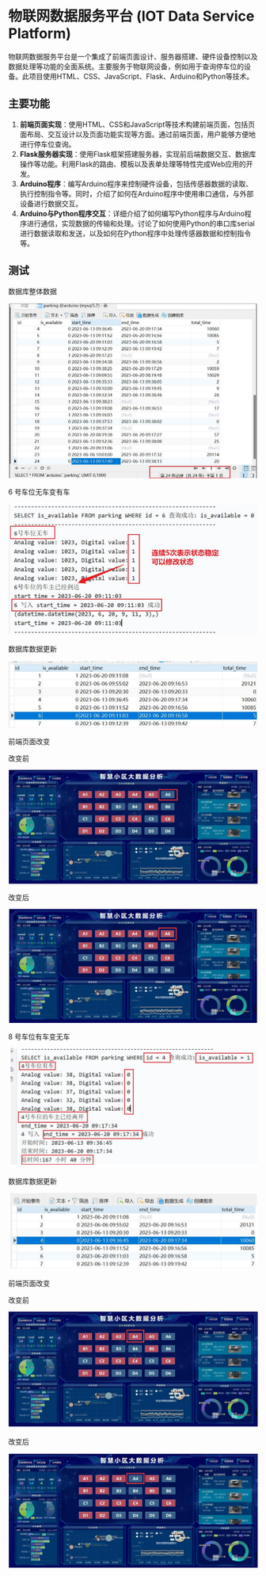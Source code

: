 # 物联网数据服务平台 (IOT Data Service Platform)

物联网数据服务平台是一个集成了前端页面设计、服务器搭建、硬件设备控制以及数据处理等功能的全面系统。主要服务于物联网设备，例如用于查询停车位的设备。此项目使用HTML、CSS、JavaScript、Flask、Arduino和Python等技术。

## 主要功能

1. **前端页面实现**：使用HTML、CSS和JavaScript等技术构建前端页面，包括页面布局、交互设计以及页面功能实现等方面。通过前端页面，用户能够方便地进行停车位查询。
2. **Flask服务器实现**：使用Flask框架搭建服务器，实现前后端数据交互、数据库操作等功能。利用Flask的路由、模板以及表单处理等特性完成Web应用的开发。
3. **Arduino程序**：编写Arduino程序来控制硬件设备，包括传感器数据的读取、执行控制指令等。同时，介绍了如何在Arduino程序中使用串口通信，与外部设备进行数据交互。
4. **Arduino与Python程序交互**：详细介绍了如何编写Python程序与Arduino程序进行通信，实现数据的传输和处理。讨论了如何使用Python的串口库serial进行数据读取和发送，以及如何在Python程序中处理传感器数据和控制指令等。

## 测试

数据库整体数据

![image-20230720131627542](./README.assets/image-20230720131627542.png)

6 号车位无车变有车

![image-20230720131648651](./README.assets/image-20230720131648651.png)

数据库数据更新

![image-20230720131706505](./README.assets/image-20230720131706505.png)

前端页面改变

改变前

![image-20230720131735287](./README.assets/image-20230720131735287.png)

改变后

![image-20230720131750475](./README.assets/image-20230720131750475.png)

8 号车位有车变无车

![image-20230720131808749](./README.assets/image-20230720131808749.png)

数据库数据更新

![image-20230720131824066](./README.assets/image-20230720131824066.png)

前端页面改变

改变前

![image-20230720131838347](./README.assets/image-20230720131838347.png)

改变后

![image-20230720131855007](./README.assets/image-20230720131855007.png)

